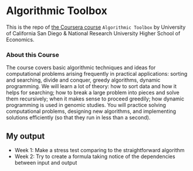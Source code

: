 # Algorithmic Toolbox

This is the repo of [the Coursera course](https://www.coursera.org/learn/algorithmic-toolbox) `Algorithmic Toolbox` by University of California San Diego & National Research University Higher School of Economics.

### About this Course
The course covers basic algorithmic techniques and ideas for computational problems arising frequently in practical applications: sorting and searching, divide and conquer, greedy algorithms, dynamic programming. We will learn a lot of theory: how to sort data and how it helps for searching; how to break a large problem into pieces and solve them recursively; when it makes sense to proceed greedily; how dynamic programming is used in genomic studies. You will practice solving computational problems, designing new algorithms, and implementing solutions efficiently (so that they run in less than a second).

## My output

- Week 1: Make a stress test comparing to the straightforward algorithm
- Week 2: Try to create a formula taking notice of the dependencies between input and output
